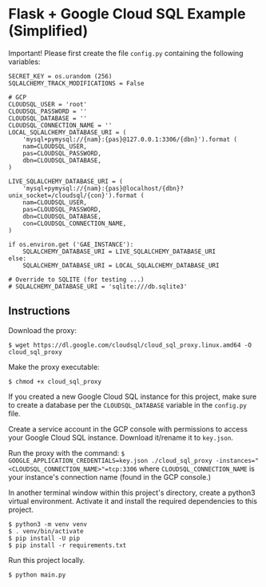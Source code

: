 # Flask + Google Cloud SQL Example (Simplified)

Important! Please first create the file `config.py` containing the following variables:

```
SECRET_KEY = os.urandom (256)
SQLALCHEMY_TRACK_MODIFICATIONS = False

# GCP
CLOUDSQL_USER = 'root'
CLOUDSQL_PASSWORD = ''
CLOUDSQL_DATABASE = ''
CLOUDSQL_CONNECTION_NAME = ''
LOCAL_SQLALCHEMY_DATABASE_URI = (
    'mysql+pymysql://{nam}:{pas}@127.0.0.1:3306/{dbn}').format (
    nam=CLOUDSQL_USER,
    pas=CLOUDSQL_PASSWORD,
    dbn=CLOUDSQL_DATABASE,
)

LIVE_SQLALCHEMY_DATABASE_URI = (
    'mysql+pymysql://{nam}:{pas}@localhost/{dbn}?unix_socket=/cloudsql/{con}').format (
    nam=CLOUDSQL_USER,
    pas=CLOUDSQL_PASSWORD,
    dbn=CLOUDSQL_DATABASE,
    con=CLOUDSQL_CONNECTION_NAME,
)

if os.environ.get ('GAE_INSTANCE'):
    SQLALCHEMY_DATABASE_URI = LIVE_SQLALCHEMY_DATABASE_URI
else:
    SQLALCHEMY_DATABASE_URI = LOCAL_SQLALCHEMY_DATABASE_URI

# Override to SQLITE (for testing ...)
# SQLALCHEMY_DATABASE_URI = 'sqlite:///db.sqlite3'
```

## Instructions

Download the proxy:

`$ wget https://dl.google.com/cloudsql/cloud_sql_proxy.linux.amd64 -O cloud_sql_proxy`

Make the proxy executable:

`$ chmod +x cloud_sql_proxy`

If you created a new Google Cloud SQL instance for this project, make sure to create a database per the `CLOUDSQL_DATABASE` variable in the `config.py` file.

Create a service account in the GCP console with permissions to access your Google Cloud SQL instance. Download it/rename it to `key.json`.

Run the proxy with the command: `$ GOOGLE_APPLICATION_CREDENTIALS=key.json ./cloud_sql_proxy -instances="<CLOUDSQL_CONNECTION_NAME>"=tcp:3306` where `CLOUDSQL_CONNECTION_NAME` is your instance's connection name (found in the GCP console.)

In another terminal window within this project's directory, create a python3 virtual environment. Activate it and install the required dependencies to this project.

```
$ python3 -m venv venv
$ . venv/bin/activate
$ pip install -U pip
$ pip install -r requirements.txt
```

Run this project locally.

`$ python main.py`


